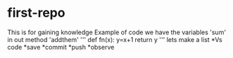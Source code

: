 # first-repo
This is for gaining knowledge
Example of code we have the variables 'sum' in out method 'addthem'
'''
def fn(x):
   y=x+1
   return y
'''
lets make a list 
*Vs code
*save
*commit
*push
*observe